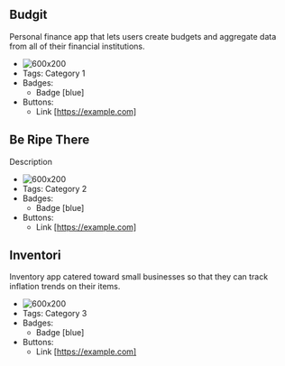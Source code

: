## Budgit
Personal finance app that lets users create budgets and aggregate data from all of their financial institutions.
- ![600x200](https://via.placeholder.com/600x200)
- Tags: Category 1
- Badges:
  - Badge [blue]
- Buttons:
  - Link [https://example.com]

## Be Ripe There
Description
- ![600x200](https://via.placeholder.com/600x200)
- Tags: Category 2
- Badges:
  - Badge [blue]
- Buttons:
  - Link [https://example.com]

## Inventori
Inventory app catered toward small businesses so that they can track inflation trends on their items.
- ![600x200](https://via.placeholder.com/600x200)
- Tags: Category 3
- Badges:
  - Badge [blue]
- Buttons:
  - Link [https://example.com]